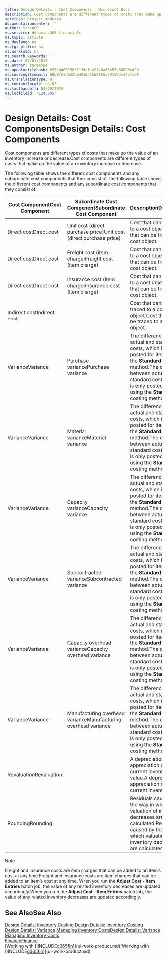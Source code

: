 ```yaml
---
title: Design Details - Cost Components | Microsoft Docs
description: Cost components are different types of costs that make up the value of an inventory increase or decrease.
services: project-madeira
documentationcenter: ''
author: SorenGP
ms.service: dynamics365-financials
ms.topic: article
ms.devlang: na
ms.tgt_pltfrm: na
ms.workload: na
ms.search.keywords: ''
ms.date: 07/01/2017
ms.author: sgroespe
ms.openlocfilehash: 697c040915b5117dc7aa2140a63e57b60090cd20
ms.sourcegitcommit: 60b87e5eb32bb408dd65b9855c29159b1dfbfca8
ms.translationtype: HT
ms.contentlocale: en-NZ
ms.lasthandoff: 04/29/2019
ms.locfileid: "1243305"
---
```

# <a name="design-details-cost-components"></a><span data-ttu-id="690b0-103">Design Details: Cost Components</span><span class="sxs-lookup"><span data-stu-id="690b0-103">Design Details: Cost Components</span></span>
<span data-ttu-id="690b0-104">Cost components are different types of costs that make up the value of an inventory increase or decrease.</span><span class="sxs-lookup"><span data-stu-id="690b0-104">Cost components are different types of costs that make up the value of an inventory increase or decrease.</span></span>  

 <span data-ttu-id="690b0-105">The following table shows the different cost components and any subordinate cost components that they consist of.</span><span class="sxs-lookup"><span data-stu-id="690b0-105">The following table shows the different cost components and any subordinate cost components that they consist of.</span></span>  

|<span data-ttu-id="690b0-106">Cost Component</span><span class="sxs-lookup"><span data-stu-id="690b0-106">Cost Component</span></span>|<span data-ttu-id="690b0-107">Subordinate Cost Component</span><span class="sxs-lookup"><span data-stu-id="690b0-107">Subordinate Cost Component</span></span>|<span data-ttu-id="690b0-108">Description</span><span class="sxs-lookup"><span data-stu-id="690b0-108">Description</span></span>|  
|--------------------|--------------------------------|---------------------------------------|  
|<span data-ttu-id="690b0-109">Direct cost</span><span class="sxs-lookup"><span data-stu-id="690b0-109">Direct cost</span></span>|<span data-ttu-id="690b0-110">Unit cost (direct purchase price)</span><span class="sxs-lookup"><span data-stu-id="690b0-110">Unit cost (direct purchase price)</span></span>|<span data-ttu-id="690b0-111">Cost that can be traced to a cost object.</span><span class="sxs-lookup"><span data-stu-id="690b0-111">Cost that can be traced to a cost object.</span></span>|  
|<span data-ttu-id="690b0-112">Direct cost</span><span class="sxs-lookup"><span data-stu-id="690b0-112">Direct cost</span></span>|<span data-ttu-id="690b0-113">Freight cost (item charge)</span><span class="sxs-lookup"><span data-stu-id="690b0-113">Freight cost (item charge)</span></span>|<span data-ttu-id="690b0-114">Cost that can be traced to a cost object.</span><span class="sxs-lookup"><span data-stu-id="690b0-114">Cost that can be traced to a cost object.</span></span>|  
|<span data-ttu-id="690b0-115">Direct cost</span><span class="sxs-lookup"><span data-stu-id="690b0-115">Direct cost</span></span>|<span data-ttu-id="690b0-116">Insurance cost (item charge)</span><span class="sxs-lookup"><span data-stu-id="690b0-116">Insurance cost (item charge)</span></span>|<span data-ttu-id="690b0-117">Cost that can be traced to a cost object.</span><span class="sxs-lookup"><span data-stu-id="690b0-117">Cost that can be traced to a cost object.</span></span>|  
|<span data-ttu-id="690b0-118">Indirect cost</span><span class="sxs-lookup"><span data-stu-id="690b0-118">Indirect cost</span></span>||<span data-ttu-id="690b0-119">Cost that cannot be traced to a cost object.</span><span class="sxs-lookup"><span data-stu-id="690b0-119">Cost that cannot be traced to a cost object.</span></span>|  
|<span data-ttu-id="690b0-120">Variance</span><span class="sxs-lookup"><span data-stu-id="690b0-120">Variance</span></span>|<span data-ttu-id="690b0-121">Purchase variance</span><span class="sxs-lookup"><span data-stu-id="690b0-121">Purchase variance</span></span>|<span data-ttu-id="690b0-122">The difference between actual and standard costs, which is only posted for items using the **Standard** costing method.</span><span class="sxs-lookup"><span data-stu-id="690b0-122">The difference between actual and standard costs, which is only posted for items using the **Standard** costing method.</span></span>|  
|<span data-ttu-id="690b0-123">Variance</span><span class="sxs-lookup"><span data-stu-id="690b0-123">Variance</span></span>|<span data-ttu-id="690b0-124">Material variance</span><span class="sxs-lookup"><span data-stu-id="690b0-124">Material variance</span></span>|<span data-ttu-id="690b0-125">The difference between actual and standard costs, which is only posted for items using the **Standard** costing method.</span><span class="sxs-lookup"><span data-stu-id="690b0-125">The difference between actual and standard costs, which is only posted for items using the **Standard** costing method.</span></span>|  
|<span data-ttu-id="690b0-126">Variance</span><span class="sxs-lookup"><span data-stu-id="690b0-126">Variance</span></span>|<span data-ttu-id="690b0-127">Capacity variance</span><span class="sxs-lookup"><span data-stu-id="690b0-127">Capacity variance</span></span>|<span data-ttu-id="690b0-128">The difference between actual and standard costs, which is only posted for items using the **Standard** costing method.</span><span class="sxs-lookup"><span data-stu-id="690b0-128">The difference between actual and standard costs, which is only posted for items using the **Standard** costing method.</span></span>|  
|<span data-ttu-id="690b0-129">Variance</span><span class="sxs-lookup"><span data-stu-id="690b0-129">Variance</span></span>|<span data-ttu-id="690b0-130">Subcontracted variance</span><span class="sxs-lookup"><span data-stu-id="690b0-130">Subcontracted variance</span></span>|<span data-ttu-id="690b0-131">The difference between actual and standard costs, which is only posted for items using the **Standard** costing method.</span><span class="sxs-lookup"><span data-stu-id="690b0-131">The difference between actual and standard costs, which is only posted for items using the **Standard** costing method.</span></span>|  
|<span data-ttu-id="690b0-132">Variance</span><span class="sxs-lookup"><span data-stu-id="690b0-132">Variance</span></span>|<span data-ttu-id="690b0-133">Capacity overhead variance</span><span class="sxs-lookup"><span data-stu-id="690b0-133">Capacity overhead variance</span></span>|<span data-ttu-id="690b0-134">The difference between actual and standard costs, which is only posted for items using the **Standard** costing method.</span><span class="sxs-lookup"><span data-stu-id="690b0-134">The difference between actual and standard costs, which is only posted for items using the **Standard** costing method.</span></span>|  
|<span data-ttu-id="690b0-135">Variance</span><span class="sxs-lookup"><span data-stu-id="690b0-135">Variance</span></span>|<span data-ttu-id="690b0-136">Manufacturing overhead variance</span><span class="sxs-lookup"><span data-stu-id="690b0-136">Manufacturing overhead variance</span></span>|<span data-ttu-id="690b0-137">The difference between actual and standard costs, which is only posted for items using the **Standard** costing method.</span><span class="sxs-lookup"><span data-stu-id="690b0-137">The difference between actual and standard costs, which is only posted for items using the **Standard** costing method.</span></span>|  
|<span data-ttu-id="690b0-138">Revaluation</span><span class="sxs-lookup"><span data-stu-id="690b0-138">Revaluation</span></span>||<span data-ttu-id="690b0-139">A depreciation or appreciation of the current inventory value.</span><span class="sxs-lookup"><span data-stu-id="690b0-139">A depreciation or appreciation of the current inventory value.</span></span>|  
|<span data-ttu-id="690b0-140">Rounding</span><span class="sxs-lookup"><span data-stu-id="690b0-140">Rounding</span></span>||<span data-ttu-id="690b0-141">Residuals caused by the way in which valuation of inventory decreases are calculated.</span><span class="sxs-lookup"><span data-stu-id="690b0-141">Residuals caused by the way in which valuation of inventory decreases are calculated.</span></span>|  

> [!NOTE]  
>  <span data-ttu-id="690b0-142">Freight and insurance costs are item charges that can be added to an item’s cost at any time.</span><span class="sxs-lookup"><span data-stu-id="690b0-142">Freight and insurance costs are item charges that can be added to an item’s cost at any time.</span></span> <span data-ttu-id="690b0-143">When you run the **Adjust Cost - Item Entries** batch job, the value of any related inventory decreases are updated accordingly.</span><span class="sxs-lookup"><span data-stu-id="690b0-143">When you run the **Adjust Cost - Item Entries** batch job, the value of any related inventory decreases are updated accordingly.</span></span>  

## <a name="see-also"></a><span data-ttu-id="690b0-144">See Also</span><span class="sxs-lookup"><span data-stu-id="690b0-144">See Also</span></span>  
 <span data-ttu-id="690b0-145">[Design Details: Inventory Costing](design-details-inventory-costing.md) </span><span class="sxs-lookup"><span data-stu-id="690b0-145">[Design Details: Inventory Costing](design-details-inventory-costing.md) </span></span>  
 <span data-ttu-id="690b0-146">[Design Details: Variance](design-details-variance.md) [Managing Inventory Costs](finance-manage-inventory-costs.md)</span><span class="sxs-lookup"><span data-stu-id="690b0-146">[Design Details: Variance](design-details-variance.md) [Managing Inventory Costs](finance-manage-inventory-costs.md)</span></span>  
 [<span data-ttu-id="690b0-147">Finance</span><span class="sxs-lookup"><span data-stu-id="690b0-147">Finance</span></span>](finance.md)  
 <span data-ttu-id="690b0-148">[Working with [!INCLUDE[d365fin](includes/d365fin_md.md)]](ui-work-product.md)</span><span class="sxs-lookup"><span data-stu-id="690b0-148">[Working with [!INCLUDE[d365fin](includes/d365fin_md.md)]](ui-work-product.md)</span></span>  
